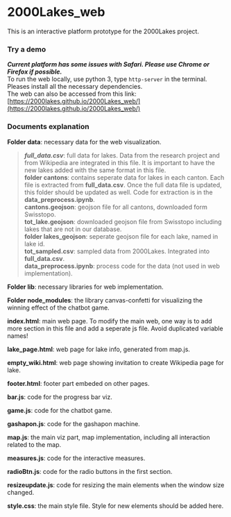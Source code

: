 # 2000Lakes_web
This is an interactive platform prototype for the 2000Lakes project.


### Try a demo
***Current platform has some issues with Safari. Please use Chrome or Firefox if possible.***  
To run the web locally, use python 3, type ``http-server`` in the terminal. Pleases install all the necessary dependencies.  
The web can also be accessed from this link: [https://2000lakes.github.io/2000Lakes_web/](https://2000lakes.github.io/2000Lakes_web/)


### Documents explanation
**Folder data**: necessary data for the web visualization.  
>***full_data.csv***: full data for lakes. Data from the research project and from Wikipedia are integrated in this file. It is important to have the new lakes added with the same format in this file.  
>**folder cantons**: contains seperate data for lakes in each canton. Each file is extracted from **full_data.csv**. Once the full data file is updated, this folder should be updated as well. Code for extraction is in the **data_preprocess.ipynb**.  
>**cantons.geojson**: geojson file for all cantons, downloaded form Swisstopo.    
>**tot_lake.geojson**: downloaded geojson file from Swisstopo including lakes that are not in our database.  
>**folder lakes_geojson**: seperate geojson file for each lake, named in lake id.  
>**tot_sampled.csv**: sampled data from 2000Lakes. Integrated into **full_data.csv**.   
>**data_preprocess.ipynb**: process code for the data (not used in web implementation).  
            
**Folder lib**: necessary libraries for web implementation.

**Folder node_modules**: the library canvas-confetti for visualizing the winning effect of the chatbot game.

**index.html**: main web page. To modify the main web, one way is to add more section in this file and add a seperate js file. Avoid duplicated variable names!  

**lake_page.html**: web page for lake info, generated from map.js.

**empty_wiki.html**: web page showing invitation to create Wikipedia page for lake.

**footer.html**: footer part embeded on other pages.

**bar.js**: code for the progress bar viz.

**game.js**: code for the chatbot game.

**gashapon.js**: code for the gashapon machine.

**map.js**: the main viz part, map implementation, including all interaction related to the map.

**measures.js**: code for the interactive measures.

**radioBtn.js**: code for the radio buttons in the first section.

**resizeupdate.js**: code for resizing the main elements when the window size changed.

**style.css**: the main style file. Style for new elements should be added here.
